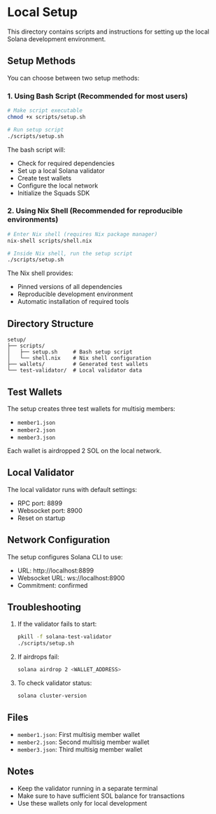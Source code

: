 # Local Setup

This directory contains scripts and instructions for setting up the local Solana development environment.

## Setup Methods

You can choose between two setup methods:

### 1. Using Bash Script (Recommended for most users)

```bash
# Make script executable
chmod +x scripts/setup.sh

# Run setup script
./scripts/setup.sh
```

The bash script will:
- Check for required dependencies
- Set up a local Solana validator
- Create test wallets
- Configure the local network
- Initialize the Squads SDK

### 2. Using Nix Shell (Recommended for reproducible environments)

```bash
# Enter Nix shell (requires Nix package manager)
nix-shell scripts/shell.nix

# Inside Nix shell, run the setup script
./scripts/setup.sh
```

The Nix shell provides:
- Pinned versions of all dependencies
- Reproducible development environment
- Automatic installation of required tools

## Directory Structure

```
setup/
├── scripts/
│   ├── setup.sh     # Bash setup script
│   └── shell.nix    # Nix shell configuration
├── wallets/         # Generated test wallets
└── test-validator/  # Local validator data
```

## Test Wallets

The setup creates three test wallets for multisig members:
- `member1.json`
- `member2.json`
- `member3.json`

Each wallet is airdropped 2 SOL on the local network.

## Local Validator

The local validator runs with default settings:
- RPC port: 8899
- Websocket port: 8900
- Reset on startup

## Network Configuration

The setup configures Solana CLI to use:
- URL: http://localhost:8899
- Websocket URL: ws://localhost:8900
- Commitment: confirmed

## Troubleshooting

1. If the validator fails to start:
   ```bash
   pkill -f solana-test-validator
   ./scripts/setup.sh
   ```

2. If airdrops fail:
   ```bash
   solana airdrop 2 <WALLET_ADDRESS>
   ```

3. To check validator status:
   ```bash
   solana cluster-version
   ```

## Files

- `member1.json`: First multisig member wallet
- `member2.json`: Second multisig member wallet
- `member3.json`: Third multisig member wallet

## Notes

- Keep the validator running in a separate terminal
- Make sure to have sufficient SOL balance for transactions
- Use these wallets only for local development 